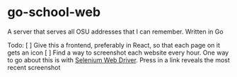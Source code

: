 # go-school-web
A server that serves all OSU addresses that I can remember. Written in Go

Todo:
[ ] Give this a frontend, preferably in React, so that each page on it gets an icon
[ ] Find a way to screenshot each website every hour. One way to go about this is with [Selenium Web Driver](https://www.selenium.dev/documentation/webdriver/). Press in a link reveals the most recent screenshot
